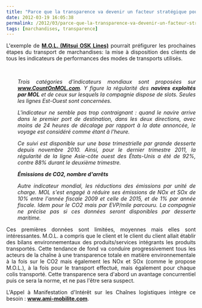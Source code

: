 ```yaml
---
title: "Parce que la transparence va devenir un facteur stratégique pour les entreprises du transport"
date: 2012-03-19 16:05:38
permalink: /2012/03/parce-que-la-transparence-va-devenir-un-facteur-strategique-pour-les-entreprises-du-transport.html
tags: [marchandises, transparence]
---
```


<p style="text-align: justify">L'exemple de <a href="http://www.wk-transport-logistique.fr/actualites/actualites_detail.php?action=detail&val=51224&label_donnee=Lignes+conteneuris%26eacute;es%26nbsp;:+MOL+fournit+aux+chargeurs+des+indicateurs+de+performance&utm_source=twitterfeed&utm_medium=twitter" target="_blank"><strong>M.O.L. (Mitsui OSK Lines)</strong></a> pourrait préfigurer les prochaines étapes du transport de marchandises: la mise à disposition des clients de tous les indicateurs de performances des modes de transports utilisés. </p>  <!--more-->  <em> </em> <p style="text-align: justify;padding-left: 30px"><em>Trois catégories d'indicateurs mondiaux sont proposées sur <strong><a href="http://www.countonmol.com/" target="_blank">www.CountOnMOL.com</a></strong>. Y figure la régularité des <strong>navires exploités par MOL</strong> et de ceux sur lesquels la compagnie dispose de slots. Seules les lignes Est-Ouest sont concernées.</em><br /><em><strong></strong></em></p> <p style="text-align: justify;padding-left: 30px"><em>L'indicateur ne semble pas trop contraignant : quand le navire arrive  dans le premier port de destination, dans les deux directions, avec  moins de 24 heures de décalage par rapport à la date annoncée, le voyage  est considéré comme étant à l'heure.</em></p> <p style="text-align: justify;padding-left: 30px"><em>Ce suivi est disponible sur une base trimestrielle par grande  desserte depuis novembre 2010. Ainsi, pour le dernier trimestre 2011, la  régularité de la ligne Asie-côte ouest des États-Unis a été de 92%,  contre 88% durant le deuxième trimestre.</em></p> <p style="text-align: justify;padding-left: 30px"><em><strong>Émissions de CO2, nombre d'arrêts</strong></em></p> <p style="text-align: justify;padding-left: 30px"><em>Autre indicateur mondial, les réductions des émissions par unité de  charge. MOL s'est engagé à réduire ses émissions de NOx et SOx de 10%  entre l'année fiscale 2009 et celle de 2015, et de 1% par année fiscale.  Idem pour le CO2 mais par EVP/mile parcouru. La compagnie ne précise  pas si ces données seront disponibles par desserte maritime.</em></p> <p style="text-align: justify">Ces premières données sont limitées, moyennes mais elles sont intéressantes. M.O.L. a compris que le client et le client du client allait établir des bilans environnementaux des produits/services intégrants les produits transportés. Cette tendance de fond va conduire progressivement tous les acteurs de la chaîne à une transparence totale en matière environnementale à la fois sur le CO2 mais également les NOx et SOx (comme le propose M.O.L.), à la fois pour le transport effectué, mais également pour chaque colis transporté. Cette transparence sera d'abord un avantage concurrentiel puis ce sera la norme, et ne pas l'être sera suspect.</p> <p style="text-align: justify">L'Appel à Manifestation d'Intérêt sur les Chaînes logistiques intègre ce besoin : <a href="http://www.ami-mobilite.com" target="_blank"><strong>www.ami-mobilite.com</strong></a>.</p> <p style="text-align: justify"> </p>
